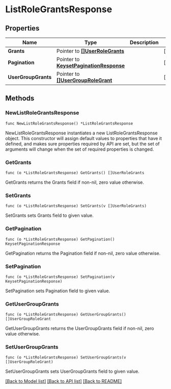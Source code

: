 # ListRoleGrantsResponse

## Properties

Name | Type | Description | Notes
------------ | ------------- | ------------- | -------------
**Grants** | Pointer to [**[]UserRoleGrants**](UserRoleGrants.md) |  | [optional] 
**Pagination** | Pointer to [**KeysetPaginationResponse**](KeysetPaginationResponse.md) |  | [optional] 
**UserGroupGrants** | Pointer to [**[]UserGroupRoleGrant**](UserGroupRoleGrant.md) |  | [optional] 

## Methods

### NewListRoleGrantsResponse

`func NewListRoleGrantsResponse() *ListRoleGrantsResponse`

NewListRoleGrantsResponse instantiates a new ListRoleGrantsResponse object.
This constructor will assign default values to properties that have it defined,
and makes sure properties required by API are set, but the set of arguments
will change when the set of required properties is changed.

### GetGrants

`func (o *ListRoleGrantsResponse) GetGrants() []UserRoleGrants`

GetGrants returns the Grants field if non-nil, zero value otherwise.

### SetGrants

`func (o *ListRoleGrantsResponse) SetGrants(v []UserRoleGrants)`

SetGrants sets Grants field to given value.

### GetPagination

`func (o *ListRoleGrantsResponse) GetPagination() KeysetPaginationResponse`

GetPagination returns the Pagination field if non-nil, zero value otherwise.

### SetPagination

`func (o *ListRoleGrantsResponse) SetPagination(v KeysetPaginationResponse)`

SetPagination sets Pagination field to given value.

### GetUserGroupGrants

`func (o *ListRoleGrantsResponse) GetUserGroupGrants() []UserGroupRoleGrant`

GetUserGroupGrants returns the UserGroupGrants field if non-nil, zero value otherwise.

### SetUserGroupGrants

`func (o *ListRoleGrantsResponse) SetUserGroupGrants(v []UserGroupRoleGrant)`

SetUserGroupGrants sets UserGroupGrants field to given value.


[[Back to Model list]](../README.md#documentation-for-models) [[Back to API list]](../README.md#documentation-for-api-endpoints) [[Back to README]](../README.md)


